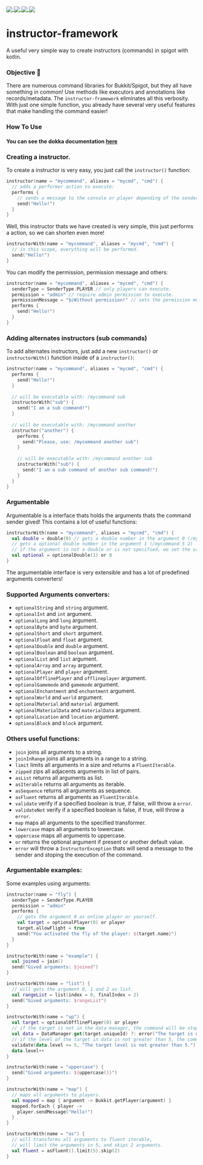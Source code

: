 <a href="https://github.com/uinnn/instructor-framework">
  <img align="center" src="https://img.shields.io/static/v1?style=for-the-badge&label=author&message=uinnn&color=informational"/>
</a>
<a href="https://github.com/uinnn/instructor-framework">
  <img align="center" src="https://img.shields.io/github/v/release/uinnn/instructor-framework?color=yellow&label=instructor-framework&style=for-the-badge"/>
</a>
<a href="https://github.com/uinnn/instructor-framework">
  <img align="center" src="https://img.shields.io/github/v/release/uinnn/instructor-framework?color=ff69b4&label=maven-central&style=for-the-badge"/>
</a>
<a href="https://github.com/uinnn/instructor-framework">
  <img align="center" src="https://img.shields.io/static/v1?style=for-the-badge&label=license&message=MIT License&color=success"/>
</a>

# instructor-framework
A useful very simple way to create instructors (commands) in spigot with kotlin.

### Objective 📝
There are numerous command libraries for Bukkit/Spigot, but they all have something in common!
Use methods like executors and annotations like records/metadata.
The `instructor-framework` eliminates all this verbosity.
With just one simple function, you already have several very useful features that make handling the command easier!

### How To Use
#### You can see the dokka documentation [here](https://uinnn.github.io/instructor-framework/)

### Creating a instructor.
To create a instructor is very easy, you just call the `instructor()` function:

```kt
instructor(name = "mycommand", aliases = "mycmd", "cmd") {
  // adds a performer action to execute:
  performs {
    // sends a message to the console or player depending of the sender.
    send("Hello!")
  }
}
```

Well, this instructor thats we have created is very simple, this just performs a action, so we can shorten even more!
```kt
instructorWith(name = "mycommand", aliases = "mycmd", "cmd") {
  // in this scope, everything will be performed.
  send("Hello!")
}
```

You can modify the permission, permission message and others:
```kt
instructor(name = "mycommand", aliases = "mycmd", "cmd") {
  senderType = SenderType.PLAYER // only players can execute.
  permission = "admin" // require admin permission to execute.
  permissionMessage = "§cWithout permission!" // sets the permission message.
  performs {
    send("Hello!")
  }
}
```

### Adding alternates instructors (sub commands)
To add alternates instructors, just add a new `instructor()` or `instructorWith()` function inside of a `instructor()`:
```kt
instructor(name = "mycommand", aliases = "mycmd", "cmd") {
  performs {
    send("Hello!")
  }
  
  // will be executable with: /mycommand sub
  instructorWith("sub") {
    send("I am a sub command!")
  }
  
  // will be executable with: /mycommand another
  instructor("another") {
    performs {
      send("Please, use: /mycommand another sub")
    }
    
    // will be executable with: /mycommand another sub
    instructorWith("sub") {
      send("I am a sub command of another sub command!")
    }
  }
}
```

### Argumentable
Argumentable is a interface thats holds the arguments thats the command sender gived! This contains a lot of useful functions:
```kt
instructorWith(name = "mycommand", aliases = "mycmd", "cmd") {
  val double = double(0) // gets a double number in the argument 0 (/mycommand 5)
  // gets a optional double number in the argument 1 (/mycommand 5 2)
  // if the argument is not a double or is not specified, we set the variable as 0
  val optional = optionalDouble(1) or 0
}
```
The argumentable interface is very extensible and has a lot of predefined arguments converters!

### Supported Arguments converters:
* `optionalString` and `string` argument.
* `optionalInt` and `int` argument. 
* `optionalLong` and `long` argument.
* `optionalByte` and `byte` argument. 
* `optionalShort` and `short` argument.
* `optionalFloat` and `float` argument. 
* `optionalDouble` and `double` argument.
* `optionalBoolean` and `boolean` argument. 
* `optionalList` and `list` argument.
* `optionalArray` and `array` argument. 
* `optionalPlayer` and `player` argument.
* `optionalOfflinePlayer` and `offlineplayer` argument. 
* `optionalGamemode` and `gamemode` argument. 
* `optionalEnchantment` and `enchantment` argument. 
* `optionalWorld` and `world` argument. 
* `optionalMaterial` and `material` argument. 
* `optionalMaterialData` and `materialData` argument. 
* `optionalLocation` and `location` argument. 
* `optionalBlock` and `block` argument. 

### Others useful functions:
* `join` joins all arguments to a string.
* `joinInRange` joins all arguments in a range to a string.
* `limit` limits all arguments in a size and returns a `FluentIterable`.
* `zipped` zips all adjacents arguments in list of pairs.
* `asList` returns all arguments as list.
* `asIterable` returns all arguments as iterable.
* `asSequence` returns all arguments as sequence.
* `asFluent` returns all arguments as `FluentIterable`.
* `validate` verify if a specified boolean is true, if false, will throw a `error`.
* `validateNot` verify if a specified boolean is false, if true, will throw a `error`.
* `map` maps all arguments to the specified transformer.
* `lowercase` maps all arguments to lowercase.
* `uppercase` maps all arguments to uppercase.
* `or` returns the optional argument if present or another default value.
* `error` will throw a `InstructorException` thats will send a message to the sender and stoping the execution of the command.

### Argumentable examples:
Some examples using arguments:

```kt
instructor(name = "fly") {
  senderType = SenderType.PLAYER
  permission = "admin"
  performs {
    // gets the argument 0 as online player or yourself.
    val target = optionalPlayer(0) or player
    target.allowFlight = true
    send("You activated the fly of the player: ${target.name}")
  }
}
```

```kt
instructorWith(name = "example") {
  val joined = join()
  send("Gived arguments: $joined")
}
```

```kt
instructorWith(name = "list") {
  // will gets the argument 0, 1 and 2 as list.
  val rangeList = list(index = 0, finalIndex = 2)
  send("Gived arguments: $rangeList")
}
```

```kt
instructorWith(name = "up") {
  val target = optionalOfflinePlayer(0) or player
  // if the target is not in the data manager, the command will be stopped.
  val data = DataManager.get(target.uniqueId) ?: error("The target is not in the data manager.")
  // if the level of the target in data is not greater than 5, the command will be stopped.
  validate(data.level <= 5, "The target level is not greater than 5.")
  data.level++
}
```

```kt
instructorWith(name = "uppercase") {
  send("Gived arguments: ${uppercase()}")
}
```

```kt
instructorWith(name = "map") {
  // maps all arguments to players.
  val mapped = map { argument -> Bukkit.getPlayer(argument) }
  mapped.forEach { player ->
    player.sendMessage("Hello!")
  }
}
```

```kt
instructorWith(name = "as") {
  // will transforms all arguments to fluent iterable,
  // will limit the arguments in 5, and skips 2 arguments.
  val fluent = asFluent().limit(5).skip(2)
}
```



